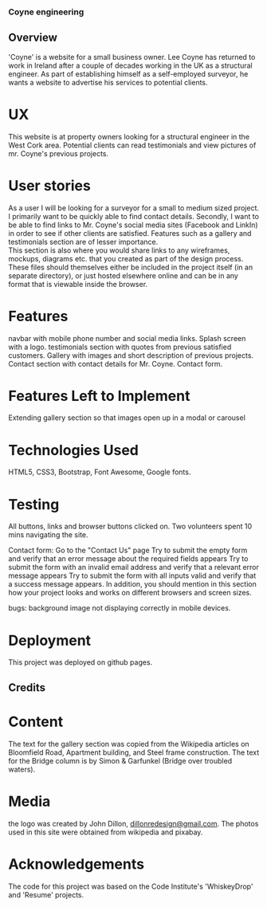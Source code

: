 
### Coyne engineering

## Overview

'Coyne' is a website for a small business owner. Lee Coyne has returned to work in Ireland after 
a couple of decades working in the UK as a structural engineer. As part of establishing himself
as a self-employed surveyor, he wants a website to advertise his services to potential clients.

# UX
This website is at property owners looking for a structural engineer in the West Cork area. Potential clients can read testimonials 
and view pictures of mr. Coyne's previous projects.

# User stories

As a user I will be looking for a surveyor for a small to medium sized project. I primarily want to be quickly able to find contact details. Secondly, I want to be able to find links to Mr. Coyne's social media sites (Facebook and LinkIn) in order to see if other clients are satisfied. Features such as a gallery and testimonials section are of lesser importance.  
This section is also where you would share links to any wireframes, mockups, diagrams etc. that you created as part of the design process. These files should themselves either be included in the project itself (in an separate directory), or just hosted elsewhere online and can be in any format that is viewable inside the browser.

# Features
navbar with mobile phone number and social media links.
Splash screen with a logo.
testimonials section with quotes from previous satisfied customers.
Gallery with images and short description of previous projects.
Contact section with contact details for Mr. Coyne.
Contact form.


# Features Left to Implement
Extending gallery section so that images open up in a modal or carousel

# Technologies Used
HTML5, CSS3, Bootstrap, Font Awesome, Google fonts.

# Testing
All buttons, links and browser buttons clicked on. Two volunteers spent 10 mins navigating the site.

Contact form:
Go to the "Contact Us" page
Try to submit the empty form and verify that an error message about the required fields appears
Try to submit the form with an invalid email address and verify that a relevant error message appears
Try to submit the form with all inputs valid and verify that a success message appears.
In addition, you should mention in this section how your project looks and works on different browsers and screen sizes.

bugs: background image not displaying correctly in mobile devices.

# Deployment
This project was deployed on github pages.
## Credits
# Content
The text for the gallery section was copied from the Wikipedia articles on Bloomfield Road, Apartment building, and Steel frame construction. The text for the Bridge column is by Simon & Garfunkel (Bridge over troubled waters).
# Media
the logo was created by John Dillon, dillonredesign@gmail.com.
The photos used in this site were obtained from wikipedia and pixabay.
# Acknowledgements
The code for this project was based on the Code Institute's 'WhiskeyDrop' and 'Resume' projects.  